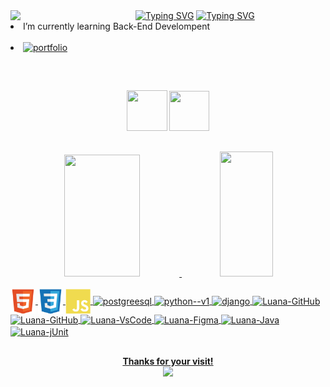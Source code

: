 <img align="left" src="https://media3.giphy.com/media/9oa3sE4IdWbqO61WGT/giphy.gif?cid=ecf05e47shnjb9dsygo3s7720nd6k96q0crlwgek9icm4sz5&rid=giphy.gif&ct=s"   width="200px">
<div>
<a href="https://git.io/typing-svg"><img src="https://readme-typing-svg.demolab.com?font=Fira+Code&weight=600&pause=1000&color=F7588A&width=435&height=44&lines=Hello+World!" alt="Typing SVG" /></a>
<a href="https://git.io/typing-svg"><img src="https://readme-typing-svg.demolab.com?font=Fira+Code&weight=600&pause=1000&color=F73F8B&width=435&lines=My+name+is+Luana+Linhares" alt="Typing SVG" /></a>
</div
  
- I’m currently learning Back-End Develompent
 <br> <br>
- <a href="https://github.com/LuanaLinhares?tab=repositories"> ![portfolio](https://img.shields.io/badge/my_repositories-000?style=for-the-badge&logo=ko-fi&logoColor=pink) </a>
##
  
<br><div  align="center"> 
  <a href = "mailto:luanateixeiralinhares@gmail.com"><img height="65" width="65" src="https://img.icons8.com/dusk/512/gmail.png" target="_blank"></a>
  <a href="[https://br.linkedin.com/in/luana-linhares-74780723a?trk=people-guest_people_search-card](https://br.linkedin.com/in/luana-linhares-74780723a?trk=people-guest_people_search-card)" target="_blank"><img height="64" width="64" src="https://img.icons8.com/dusk/512/linkedin--v1.png" target="_blank"></a> 
</div>

## 

<div align="center">
  <a href="https://github.com/LuanaLinhares">
  <img width="49%" height="195px" src="https://github-readme-stats.vercel.app/api?username=LuanaLinhares&show_icons=true&theme=dracula&include_all_commits=true&count_private=true"/>
  <img width="41%" height="200px" src="https://github-readme-stats.vercel.app/api/top-langs/?username=LuanaLinhares&layout=compact&langs_count=16&theme=dracula"/>
</div>
  
<div aling="center" ><br>
  <img align="center" alt="Luana-HTML" height="40" width="40" src="https://raw.githubusercontent.com/devicons/devicon/master/icons/html5/html5-original.svg">
  <img align="center" alt="Luana-CSS" height="40" width="40" src="https://raw.githubusercontent.com/devicons/devicon/master/icons/css3/css3-original.svg">
  <img align="center" alt="Luana-Js" height="40" width="40" src="https://raw.githubusercontent.com/devicons/devicon/master/icons/javascript/javascript-plain.svg">
  <img align="center" width="48" height="48" src="https://img.icons8.com/color/48/postgreesql.png" alt="postgreesql"/>
  <img align="center" width="48" height="48" src="https://img.icons8.com/color/48/python--v1.png" alt="python--v1"/>
  <img align="center" width="48" height="48" src="https://img.icons8.com/color/48/000000/django.png" alt="django"/>
  <img align="center" alt="Luana-GitHub" height="45" width="45"src="https://img.icons8.com/fluency/512/github.png" />
  <img align="center" alt="Luana-GitHub" height="45" width="45"src="https://icongr.am/devicon/git-original.svg?size=128&color=currentColor" />
  <img align="center" alt="Luana-VsCode " height="40" width="40"src="https://cdn.jsdelivr.net/gh/devicons/devicon/icons/vscode/vscode-original.svg" />
  <img align="center" alt="Luana-Figma" height="40" width="40"src="https://img.icons8.com/fluency/2x/figma.png" />
  <img align="center" alt="Luana-Java" height="45" width="40"src="https://cdn.jsdelivr.net/gh/devicons/devicon/icons/java/java-plain-wordmark.svg" />
  <img align="center" alt="Luana-jUnit" height="40" width="40"src="https://github.com/junit-team/junit5/blob/86465f4f491219ad0c0cf9c64eddca7b0edeb86f/assets/img/junit5-logo.svg" />
  
 
</div>

##

<div align = "center">
   <b>Thanks for your visit!</b></br>
   <img width="180px"src="https://media1.giphy.com/media/XgH0beW46tK3HDn5hP/giphy.gif?cid=790b76115f388660b104c6b93ceb3ff17e684f30381f0c7e&rid=giphy.gif&ct=s">
</div>
